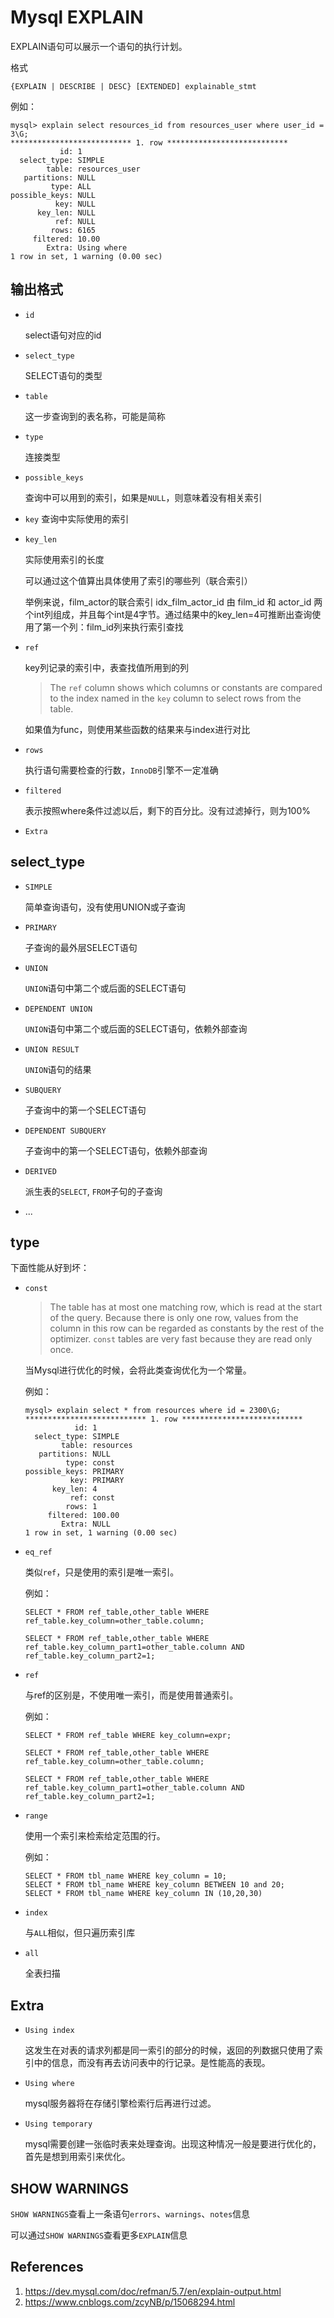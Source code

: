# Mysql EXPLAIN

EXPLAIN语句可以展示一个语句的执行计划。

格式

```
{EXPLAIN | DESCRIBE | DESC} [EXTENDED] explainable_stmt
```

例如：

```
mysql> explain select resources_id from resources_user where user_id = 3\G;
*************************** 1. row ***************************
           id: 1
  select_type: SIMPLE
        table: resources_user
   partitions: NULL
         type: ALL
possible_keys: NULL
          key: NULL
      key_len: NULL
          ref: NULL
         rows: 6165
     filtered: 10.00
        Extra: Using where
1 row in set, 1 warning (0.00 sec)
```

## 输出格式

- `id`

  select语句对应的id

- `select_type`

  SELECT语句的类型

- `table`

  这一步查询到的表名称，可能是简称

- `type`

  连接类型

- `possible_keys`

  查询中可以用到的索引，如果是`NULL`，则意味着没有相关索引

- `key`
  查询中实际使用的索引

- `key_len`

  实际使用索引的长度

  可以通过这个值算出具体使用了索引的哪些列（联合索引）

  举例来说，film_actor的联合索引 idx_film_actor_id 由 film_id 和 actor_id 两个int列组成，并且每个int是4字节。通过结果中的key_len=4可推断出查询使用了第一个列：film_id列来执行索引查找

- `ref`

  key列记录的索引中，表查找值所用到的列

  > The `ref` column shows which columns or constants are compared to the index named in the `key` column to select rows from the table.

  如果值为func，则使用某些函数的结果来与index进行对比

- `rows`

  执行语句需要检查的行数，`InnoDB`引擎不一定准确

- `filtered`

  表示按照where条件过滤以后，剩下的百分比。没有过滤掉行，则为100%

- `Extra`

## select_type

- `SIMPLE`

  简单查询语句，没有使用UNION或子查询

- `PRIMARY`

  子查询的最外层SELECT语句

- `UNION`

  `UNION`语句中第二个或后面的SELECT语句

- `DEPENDENT UNION`

  `UNION`语句中第二个或后面的SELECT语句，依赖外部查询

- `UNION RESULT`

  `UNION`语句的结果

- `SUBQUERY`

  子查询中的第一个SELECT语句

- `DEPENDENT SUBQUERY`

  子查询中的第一个SELECT语句，依赖外部查询

- `DERIVED`

  派生表的`SELECT`, `FROM`子句的子查询

- ...

## type

下面性能从好到坏：

- `const`

  > The table has at most one matching row, which is read at the start of the query. Because there is only one row, values from the column in this row can be regarded as constants by the rest of the optimizer. `const` tables are very fast because they are read only once.

  当Mysql进行优化的时候，会将此类查询优化为一个常量。

  例如：

  ```
  mysql> explain select * from resources where id = 2300\G;
  *************************** 1. row ***************************
             id: 1
    select_type: SIMPLE
          table: resources
     partitions: NULL
           type: const
  possible_keys: PRIMARY
            key: PRIMARY
        key_len: 4
            ref: const
           rows: 1
       filtered: 100.00
          Extra: NULL
  1 row in set, 1 warning (0.00 sec)
  ```

- `eq_ref`

  类似`ref`，只是使用的索引是唯一索引。

  例如：

  ```
  SELECT * FROM ref_table,other_table WHERE ref_table.key_column=other_table.column;
  
  SELECT * FROM ref_table,other_table WHERE ref_table.key_column_part1=other_table.column AND ref_table.key_column_part2=1;
  ```

- `ref`

  与ref的区别是，不使用唯一索引，而是使用普通索引。

  例如：

  ```
  SELECT * FROM ref_table WHERE key_column=expr;
  
  SELECT * FROM ref_table,other_table WHERE ref_table.key_column=other_table.column;
  
  SELECT * FROM ref_table,other_table WHERE ref_table.key_column_part1=other_table.column AND ref_table.key_column_part2=1;
  ```

- `range`

  使用一个索引来检索给定范围的行。

  例如：

  ```
  SELECT * FROM tbl_name WHERE key_column = 10;
  SELECT * FROM tbl_name WHERE key_column BETWEEN 10 and 20;
  SELECT * FROM tbl_name WHERE key_column IN (10,20,30)
  ```

- `index`

  与`ALL`相似，但只遍历索引库

- `all`

  全表扫描

## Extra

- `Using index`

  这发生在对表的请求列都是同一索引的部分的时候，返回的列数据只使用了索引中的信息，而没有再去访问表中的行记录。是性能高的表现。

- `Using where`

  mysql服务器将在存储引擎检索行后再进行过滤。

- `Using temporary`

  mysql需要创建一张临时表来处理查询。出现这种情况一般是要进行优化的，首先是想到用索引来优化。

## SHOW WARNINGS

`SHOW WARNINGS`查看上一条语句`errors`、`warnings`、`notes`信息

可以通过`SHOW WARNINGS`查看更多`EXPLAIN`信息

## References

1. https://dev.mysql.com/doc/refman/5.7/en/explain-output.html
2. https://www.cnblogs.com/zcyNB/p/15068294.html